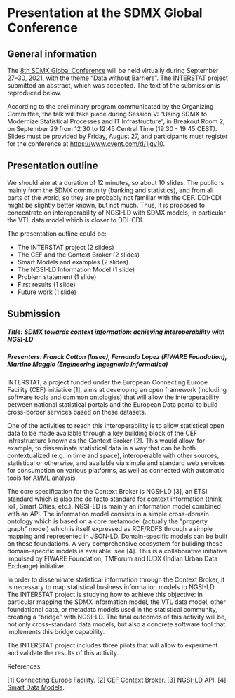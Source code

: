 # Presentation at the SDMX Global Conference

## General information

The [8th SDMX Global Conference](https://en.www.inegi.org.mx/eventos/2021/sdmx/) will be held virtually during September 27–30, 2021, with the theme “Data without Barriers”. The INTERSTAT project submitted an abstract, which was accepted. The text of the submission is reproduced below.

According to the preliminary program communicated by the Organizing Committee, the talk will take place during Session V: “Using SDMX to Modernize Statistical Processes and IT Infrastructure”, in Breakout Room 2, on September 29 from 12:30 to 12:45 Central Time (19:30 - 19:45 CEST). Slides must be provided by Friday, August 27, and participants must register for the conference at https://www.cvent.com/d/1jqy10.

## Presentation outline

We should aim at a duration of 12 minutes, so about 10 slides. The public is mainly from the SDMX community (banking and statistics), and from all parts of the world, so they are probably not familiar with the CEF. DDI-CDI might be slightly better known, but not much. Thus, it is proposed to concentrate on interoperability of NGSI-LD with SDMX models, in particular the VTL data model which is closer to DDI-CDI.

The presentation outline could be:

- The INTERSTAT project (2 slides)
- The CEF and the Context Broker (2 slides)
- Smart Models and examples (2 slides)
- The NGSI-LD Information Model (1 slide)
- Problem statement (1 slide)
- First results (1 slide)
- Future work (1 slide)


## Submission

##### Title: SDMX towards context information: achieving interoperability with NGSI-LD

##### Presenters: Franck Cotton (Insee), Fernando Lopez (FIWARE Foundation), Martino Maggio (Engineering Ingegneria Informatica)

INTERSTAT, a project funded under the European Connecting Europe Facility (CEF) initiative [1], aims at developing an open framework (including software tools and common ontologies) that will allow the interoperability between national statistical portals and the European Data portal to build cross-border services based on these datasets.

One of the activities to reach this interoperability is to allow statistical open data to be made available through a key building block of the CEF infrastructure known as the Context Broker [2]. This would allow, for example, to disseminate statistical data in a way that can be both contextualized (e.g. in time and space), interoperable with other sources, statistical or otherwise, and available via simple and standard web services for consumption on various platforms, as well as connected with automatic tools for AI/ML analysis.

The core specification for the Context Broker is NGSI-LD [3], an ETSI standard which is also the de facto standard for context information (think IoT, Smart Cities, etc.). NGSI-LD is mainly an information model combined with an API. The information model consists in a simple cross-domain ontology which is based on a core metamodel (actually the "property graph" model) which is itself expressed as RDF/RDFS through a simple mapping and represented in JSON-LD. Domain-specific models can be built on these foundations. A very comprehensive ecosystem for building these domain-specific models is available: see [4]. This is a collaborative initiative impulsed by FIWARE Foundation, TMForum and IUDX (Indian Urban Data Exchange) initiative.

In order to disseminate statistical information through the Context Broker, it is necessary to map statistical business information models to NGSI-LD. The INTERSTAT project is studying how to achieve this objective: in particular mapping the SDMX information model, the VTL data model, other foundational data, or metadata models used in the statistical community, creating a “bridge” with NGSI-LD. The final outcomes of this activity will be, not only cross-standard data models, but also a concrete software tool that implements this bridge capability.

The INTERSTAT project includes three pilots that will allow to experiment and validate the results of this activity.

References:

[1] [Connecting Europe Facility](https://ec.europa.eu/inea/en/connecting-europe-facility).
[2] [CEF Context Broker](https://ec.europa.eu/cefdigital/wiki/display/CEFDIGITAL/Context+Broker).
[3] [NGSI-LD API](https://www.etsi.org/deliver/etsi_gs/CIM/001_099/009/01.04.02_60/gs_CIM009v010402p.pdf).
[4] [Smart Data Models](https://smartdatamodels.org/).

